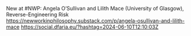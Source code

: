 New at #NWP: Angela O’Sullivan and Lilith Mace (University of Glasgow), Reverse-Engineering Risk https://newworkinphilosophy.substack.com/p/angela-osullivan-and-lilith-mace https://social.dfaria.eu/?hashtag=2024-06-10T12:10:03Z